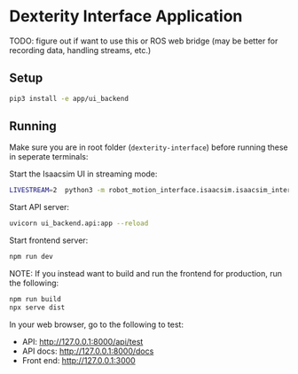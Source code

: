 # Dexterity Interface Application

TODO: figure out if want to use this or ROS web bridge (may be better for recording data, handling streams, etc.)

## Setup

```bash
pip3 install -e app/ui_backend
```
## Running
Make sure you are in root folder (`dexterity-interface`) before running these in seperate terminals:

Start the Isaacsim UI in streaming mode:
```bash
LIVESTREAM=2  python3 -m robot_motion_interface.isaacsim.isaacsim_interface --kit_args="--/app/window/hideUi=true --/app/window/drawMouse=false"
```

Start API server:
```bash
uvicorn ui_backend.api:app --reload
```

Start frontend server:
```bash
npm run dev
```

NOTE: If you instead want to build and run the frontend for production, run the following:
```bash
npm run build
npx serve dist
```

In your web browser, go to the following to test:
* API: http://127.0.0.1:8000/api/test
* API docs: http://127.0.0.1:8000/docs
* Front end: http://127.0.0.1:3000
